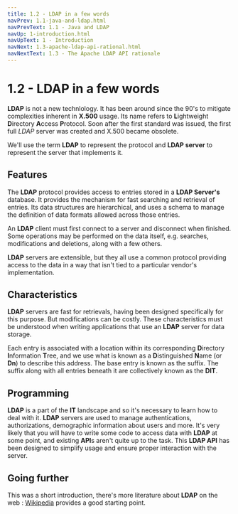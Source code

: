 ```yaml
---
title: 1.2 - LDAP in a few words
navPrev: 1.1-java-and-ldap.html
navPrevText: 1.1 - Java and LDAP
navUp: 1-introduction.html
navUpText: 1 - Introduction
navNext: 1.3-apache-ldap-api-rational.html
navNextText: 1.3 - The Apache LDAP API rationale
---
```


# 1.2 - LDAP in a few words

**LDAP** is not a new technlology. It has been around since the 90's to mitigate complexities inherent in **X.500** usage. Its name refers to **L**ightweight **D**irectory **A**ccess **P**rotocol. Soon after the first standard was issued, the first full *LDAP* server was created and X.500 became obsolete.

We'll use the term **LDAP** to represent the protocol and **LDAP server** to represent the server that implements it.

## Features
The **LDAP** protocol provides access to entries stored in a **LDAP Server's** database. It provides the mechanism for fast searching and retrieval of entries. Its data structures are hierarchical, and uses a schema to manage the definition of data formats allowed across those entries.

An **LDAP** client must first connect to a server and disconnect when finished. Some operations may be performed on the data itself, e.g. searches, modifications and deletions, along with a few others.

**LDAP** servers are extensible, but they all use a common protocol providing access to the data in a way that isn't tied to a particular vendor's implementation.

## Characteristics
**LDAP** servers are fast for retrievals, having been designed specifically for this purpose. But modifications can be costly. These characteristics must be understood when writing applications that use an **LDAP** server for data storage.

Each entry is associated with a location within its corresponding **D**irectory **I**nformation **T**ree, and we use what is known as a **D**istinguished **N**ame (or **Dn**) to describe this address. The base entry is known as the suffix.  The suffix along with all entries beneath it are collectively known as the **DIT**.

## Programming 

**LDAP** is a part of the **IT** landscape and so it's necessary to learn how to deal with it. **LDAP** servers are used to manage authentications, authorizations, demographic information about users and more. It's very likely that you will have to write some code to access data with **LDAP** at some point, and existing **API**s aren't quite up to the task. This **LDAP API** has been designed to simplify usage and ensure proper interaction with the server.

## Going further

This was a short introduction, there's more literature about **LDAP** on the web : [Wikipedia](http://en.wikipedia.org/wiki/LDAP) provides a good starting point.
